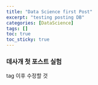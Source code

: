 ```yaml
---
title: "Data Science first Post"
excerpt: "testing posting DB"
categories: [DataScience]
tags: []
toc: true
toc_sticky: true
---
```


### 데사개 첫 포스트 실험

tag 이후 수정할 것